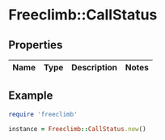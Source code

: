 # Freeclimb::CallStatus

## Properties

| Name | Type | Description | Notes |
| ---- | ---- | ----------- | ----- |

## Example

```ruby
require 'freeclimb'

instance = Freeclimb::CallStatus.new()
```

